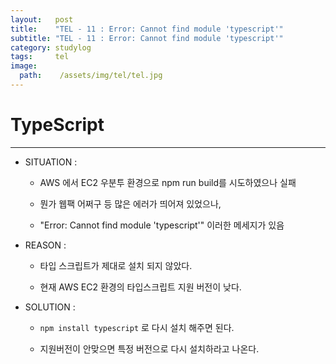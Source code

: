 ```yaml
---
layout:   post
title:    "TEL - 11 : Error: Cannot find module 'typescript'"
subtitle: "TEL - 11 : Error: Cannot find module 'typescript'"
category: studylog
tags:     tel
image:
  path:    /assets/img/tel/tel.jpg
---
```

<!-- more -->  
# TypeScript  
---  

* SITUATION :  

  * AWS 에서 EC2 우분투 환경으로 npm run build를 시도하였으나 실패  

  * 뭔가 웹팩 어쩌구 등 많은 에러가 띄어져 있었으나,  

  * "Error: Cannot find module 'typescript'" 이러한 메세지가 있음  

* REASON :  

  * 타입 스크립트가 제대로 설치 되지 않았다.  

  * 현재 AWS EC2 환경의 타입스크립트 지원 버전이 낮다.  

* SOLUTION :  

  * `npm install typescript` 로 다시 설치 해주면 된다.  

  * 지원버전이 안맞으면 특정 버전으로 다시 설치하라고 나온다.  
  
  